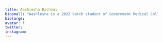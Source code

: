 ```yaml
---
title: Aashlesha Bachani
biosmall: "Aashlesha is a 2022 batch student of Government Medical College, Ratlam."
biolarge:
avatar: f
twitter:
instagram:
---
```

